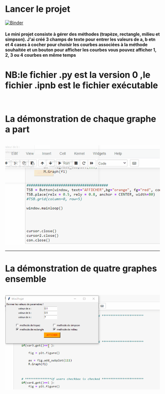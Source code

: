# Lancer  le projet 
[![Binder](https://mybinder.org/badge_logo.svg)](https://mybinder.org/v2/gh/badreddine244/Projet_AN/main)


<h4>Le mini projet consiste à gérer des méthodes (trapèze, rectangle, milieu et simpson).
J'ai créé 3 champs de texte pour entrer les valeurs de a, b etn et 4 cases à cocher pour
 choisir les courbes associées à la méthode souhaitée et un bouton pour afficher les courbes
 vous pouvez afficher 1, 2, 3 ou 4 courbes en même temps 
<br><h1>NB:le fichier .py est la version 0 ,le fichier .ipnb est le fichier exécutable</h1></br>
</h4>

# La démonstration de chaque graphe a part 
<br>
<img src="demo_gif1.gif" >
<hr>

# La démonstration de quatre graphes ensemble

<br>
<img src="demo_gif2.gif" >


